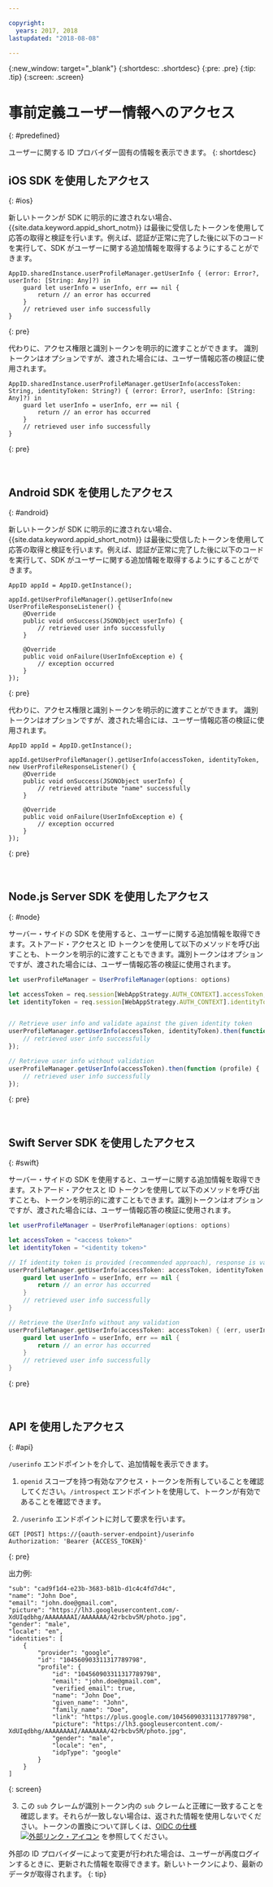 ```yaml
---

copyright:
  years: 2017, 2018
lastupdated: "2018-08-08"

---
```


{:new_window: target="_blank"}
{:shortdesc: .shortdesc}
{:pre: .pre}
{:tip: .tip}
{:screen: .screen}

# 事前定義ユーザー情報へのアクセス
{: #predefined}

ユーザーに関する ID プロバイダー固有の情報を表示できます。
{: shortdesc}


## iOS SDK を使用したアクセス
{: #ios}

新しいトークンが SDK に明示的に渡されない場合、{{site.data.keyword.appid_short_notm}} は最後に受信したトークンを使用して応答の取得と検証を行います。例えば、認証が正常に完了した後に以下のコードを実行して、SDK がユーザーに関する追加情報を取得するようにすることができます。

```
AppID.sharedInstance.userProfileManager.getUserInfo { (error: Error?, userInfo: [String: Any]?) in
	guard let userInfo = userInfo, err == nil {
		return // an error has occurred
	}
	// retrieved user info successfully
}

```
{: pre}

代わりに、アクセス権限と識別トークンを明示的に渡すことができます。 識別トークンはオプションですが、渡された場合には、ユーザー情報応答の検証に使用されます。

```
AppID.sharedInstance.userProfileManager.getUserInfo(accessToken: String, identityToken: String?) { (error: Error?, userInfo: [String: Any]?) in
	guard let userInfo = userInfo, err == nil {
		return // an error has occurred
	}
	// retrieved user info successfully
}
```
{: pre}

</br>

## Android SDK を使用したアクセス
{: #android}

新しいトークンが SDK に明示的に渡されない場合、{{site.data.keyword.appid_short_notm}} は最後に受信したトークンを使用して応答の取得と検証を行います。例えば、認証が正常に完了した後に以下のコードを実行して、SDK がユーザーに関する追加情報を取得するようにすることができます。

```
AppID appId = AppID.getInstance();

appId.getUserProfileManager().getUserInfo(new UserProfileResponseListener() {
	@Override
	public void onSuccess(JSONObject userInfo) {
		// retrieved user info successfully
	}

	@Override
	public void onFailure(UserInfoException e) {
		// exception occurred
	}
});
```
{: pre}

代わりに、アクセス権限と識別トークンを明示的に渡すことができます。 識別トークンはオプションですが、渡された場合には、ユーザー情報応答の検証に使用されます。

```
AppID appId = AppID.getInstance();

appId.getUserProfileManager().getUserInfo(accessToken, identityToken, new UserProfileResponseListener() {
	@Override
	public void onSuccess(JSONObject userInfo) {
		// retrieved attribute "name" successfully
	}

	@Override
	public void onFailure(UserInfoException e) {
		// exception occurred
	}
});
```
{: pre}

</br>

## Node.js Server SDK を使用したアクセス
{: #node}


サーバー・サイドの SDK を使用すると、ユーザーに関する追加情報を取得できます。ストアード・アクセスと ID トークンを使用して以下のメソッドを呼び出すことも、トークンを明示的に渡すこともできます。識別トークンはオプションですが、渡された場合には、ユーザー情報応答の検証に使用されます。


```javascript
let userProfileManager = UserProfileManager(options: options)

let accessToken = req.session[WebAppStrategy.AUTH_CONTEXT].accessToken;
let identityToken = req.session[WebAppStrategy.AUTH_CONTEXT].identityToken;


// Retrieve user info and validate against the given identity token
userProfileManager.getUserInfo(accessToken, identityToken).then(function (profile) {
	// retrieved user info successfully
});

// Retrieve user info without validation
userProfileManager.getUserInfo(accessToken).then(function (profile) {
	// retrieved user info successfully
});
```
{: pre}

</br>

## Swift Server SDK を使用したアクセス
{: #swift}

サーバー・サイドの SDK を使用すると、ユーザーに関する追加情報を取得できます。ストアード・アクセスと ID トークンを使用して以下のメソッドを呼び出すことも、トークンを明示的に渡すこともできます。識別トークンはオプションですが、渡された場合には、ユーザー情報応答の検証に使用されます。


```swift
let userProfileManager = UserProfileManager(options: options)

let accessToken = "<access token>"
let identityToken = "<identity token>"

// If identity token is provided (recommended approach), response is validated against the identity token
userProfileManager.getUserInfo(accessToken: accessToken, identityToken: identityToken) { (err, userInfo) in
	guard let userInfo = userInfo, err == nil {
		return // an error has occurred
	}
	// retrieved user info successfully
}

// Retrieve the UserInfo without any validation
userProfileManager.getUserInfo(accessToken: accessToken) { (err, userInfo) in
	guard let userInfo = userInfo, err == nil {
		return // an error has occurred
	}
	// retrieved user info successfully
}
```
{: pre}

</br>

## API を使用したアクセス
{: #api}

`/userinfo` エンドポイントを介して、追加情報を表示できます。

1. `openid` スコープを持つ有効なアクセス・トークンを所有していることを確認してください。`/introspect` エンドポイントを使用して、トークンが有効であることを確認できます。

2. `/userinfo` エンドポイントに対して要求を行います。
  ```
  GET [POST] https://{oauth-server-endpoint}/userinfo
  Authorization: 'Bearer {ACCESS_TOKEN}'
  ```
  {: pre}

  出力例:
  ```
  "sub": "cad9f1d4-e23b-3683-b81b-d1c4c4fd7d4c",
  "name": "John Doe",
  "email": "john.doe@gmail.com",
  "picture": "https://lh3.googleusercontent.com/-XdUIqdbhg/AAAAAAAAI/AAAAAAA/42rbcbv5M/photo.jpg",
  "gender": "male",
  "locale": "en",
  "identities": [
      {
          "provider": "google",
          "id": "104560903311317789798",
          "profile": {
              "id": "104560903311317789798",
              "email": "john.doe@gmail.com",
              "verified_email": true,
              "name": "John Doe",
              "given_name": "John",
              "family_name": "Doe",
              "link": "https://plus.google.com/104560903311317789798",
              "picture": "https://lh3.googleusercontent.com/-XdUIqdbhg/AAAAAAAAI/AAAAAAA/42rbcbv5M/photo.jpg",
              "gender": "male",
              "locale": "en",
              "idpType": "google"
          }
      }
  ]
  ```
  {: screen}

3. この `sub` クレームが識別トークン内の `sub` クレームと正確に一致することを確認します。それらが一致しない場合は、返された情報を使用しないでください。トークンの置換について詳しくは、<a href="http://openid.net/specs/openid-connect-core-1_0.html#TokenSubstitution" target="__blank">OIDC の仕様 <img src="../../icons/launch-glyph.svg" alt="外部リンク・アイコン"></a> を参照してください。

外部の ID プロバイダーによって変更が行われた場合は、ユーザーが再度ログインするときに、更新された情報を取得できます。新しいトークンにより、最新のデータが取得されます。
{: tip}
